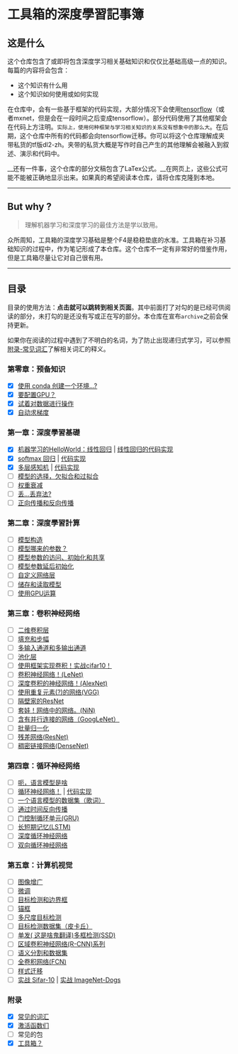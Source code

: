 # 工具箱的深度學習記事簿

## 这是什么

这个仓库包含了或即将包含深度学习相关基础知识和仅仅比基础高级一点的知识。每篇的内容将会包含：

- 这个知识有什么用
- 这个知识如何使用或如何实现

在仓库中，会有一些基于框架的代码实现，大部分情况下会使用[tensorflow](https://www.tensorflow.org/)（或者mxnet，但是会在一段时间之后变成tensorflow）。部分代码使用了其他框架会在代码上方注明。`实际上，使用何种框架与学习相关知识的关系没有想象中的那么大`。在后期，这个仓库中所有的代码都会向tensorflow迁移。你可以将这个仓库理解成夹带私货的tf版dl2-zh。夹带的私货大概是写作时自己产生的其他理解会被融入到叙述、演示和代码中。

__还有一件事，这个仓库的部分文稿包含了LaTex公式。__在网页上，这些公式可能不能被正确地显示出来。如果真的希望阅读本仓库，请将仓库克隆到本地。

---

## But why ?

> 理解机器学习和深度学习的最佳方法是学以致用。

众所周知，工具箱的深度学习基础是整个F4是稳稳垫底的水准。工具箱在补习基础知识的过程中，作为笔记形成了本仓库。这个仓库不一定有非常好的借鉴作用，但是工具箱尽量让它对自己很有用。

---

## 目录

目录的使用方法：**点击就可以跳转到相关页面**。其中前面打了对勾的是已经可供阅读的部分，未打勾的是还没有写或正在写的部分。本仓库在宣布`archive`之前会保持更新。

如果你在阅读的过程中遇到了不明白的名词，为了防止出现递归式学习，可以参照[附录-常见词汇](./appendix/similar-vocabularies.md)了解相关词汇的释义。

### 第零章：预备知识

- [x] [使用 conda 创建一个环境...?](./ch0/create-new-environment-using-conda.md)
- [x] [要配置GPU？](./ch0/configure-gpu.md)
- [x] [试着对数据进行操作](./ch0/operate-on-data.md)
- [x] [自动求梯度](./ch0/automatic-gradient.md)

### 第一章：深度學習基礎

- [x] [机器学习的HelloWorld：线性回归](./ch1/linear-regression.md) | [线性回归的代码实现](./ch1/linear-regression-code.md)
- [x] [softmax 回归](./ch1/softmax-regression.md) | [代码实现](./ch1/softmax-regression-code.md)
- [x] [多层感知机](./ch1/multilayer-perceptron.md) | [代码实现]()
- [ ] [模型的选择，欠拟合和过拟合]()
- [ ] [权重衰减]()
- [ ] [丢...丢弃法?]()
- [ ] [正向传播和反向传播]()

### 第二章：深度學習計算

- [ ] [模型构造]()
- [ ] [模型哪来的参数？]()
- [ ] [模型参数的访问、初始化和共享]()
- [ ] [模型参数延后初始化]()
- [ ] [自定义网络层]()
- [ ] [储存和读取模型]()
- [ ] [使用GPU运算]()

### 第三章：卷积神经网络

- [ ] [二维卷积层]()
- [ ] [填充和步幅]()
- [ ] [多输入通道和多输出通道]()
- [ ] [池化层]()
- [ ] [使用框架实现卷积！实战cifar10！]()
- [ ] [卷积神经网络！(LeNet)]()
- [ ] [深度卷积的神经网络！(AlexNet)]()
- [ ] [使用重复元素(?)的网络(VGG)]()
- [ ] [隔壁家的ResNet]()
- [ ] [套娃！网络中的网络。(NiN)]()
- [ ] [含有并行连接的网络（GoogLeNet）]()
- [ ] [批量归一化]()
- [ ] [残差网络(ResNet)]()
- [ ] [稠密链接网络(DenseNet)]()

### 第四章：循环神经网络

- [ ] [呃，语言模型是啥]()
- [ ] [循环神经网络！]() | [代码实现]()
- [ ] [一个语言模型的数据集（歌词）]()
- [ ] [通过时间反向传播]()
- [ ] [门控制循环单元(GRU)]()
- [ ] [长短期记忆(LSTM)]()
- [ ] [深度循环神经网络]()
- [ ] [双向循环神经网络]()

### 第五章：计算机视觉

- [ ] [图像增广]()
- [ ] [微调]()
- [ ] [目标检测和边界框]()
- [ ] [锚框]()
- [ ] [多尺度目标检测]()
- [ ] [目标检测数据集（皮卡丘）]()
- [ ] [单发( 这是啥鬼翻译)多框检测(SSD)]()
- [ ] [区域卷积神经网络(R-CNN)系列]()
- [ ] [语义分割和数据集]()
- [ ] [全卷积网络(FCN)]()
- [ ] [样式迁移]()
- [ ] [实战 Sifar-10]() | [实战 ImageNet-Dogs]()

### 附录

- [x] [常见的词汇](./appendix/similar-vocabularies.md)
- [x] [激活函数们](./appendix/activation-functions.md)
- [ ] 常见的包
- [x] [工具箱？](./appendix/who-is-akasaki-toolbox.md)
